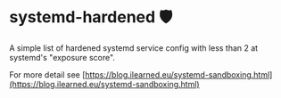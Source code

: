# systemd-hardened 🛡️
A simple list of hardened systemd service config with less than 2 at systemd's "exposure score".

For more detail see [https://blog.ilearned.eu/systemd-sandboxing.html](https://blog.ilearned.eu/systemd-sandboxing.html)
